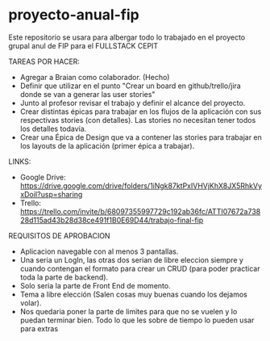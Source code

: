 # proyecto-anual-fip
Este repositorio se usara para albergar todo lo trabajado en el proyecto grupal anul de FIP para el FULLSTACK CEPIT

TAREAS POR HACER:

- Agregar a Braian como colaborador. (Hecho)
- Definir que utilizar en el punto "Crear un board en github/trello/jira donde se van a generar las user stories"
- Junto al profesor revisar el trabajo y definir el alcance del proyecto.
- Crear distintas épicas para trabajar en los flujos de la aplicación con sus respectivas stories (con detalles). Las stories no necesitan tener todos los detalles todavía.
- Crear una Épica de Design que va a contener las stories para trabajar en los layouts de la aplicación (primer épica a trabajar).

LINKS:

- Google Drive: https://drive.google.com/drive/folders/1iNgk87ktPxIVHVjKhX8JX5RhkVyxDoiI?usp=sharing
- Trello: https://trello.com/invite/b/68097355997729c192ab36fc/ATTI07672a73828d115ad43b28d38ce491f1B0E69D44/trabajo-final-fip

REQUISITOS DE APROBACION

- Aplicacion navegable con al menos 3 pantallas.
- Una seria un LogIn, las otras dos serian de libre eleccion siempre y cuando contengan el formato para crear un CRUD (para poder practicar toda la parte de backend).
- Solo seria la parte de Front End de momento.
- Tema a libre elección (Salen cosas muy buenas cuando los dejamos volar).
- Nos quedaria poner la parte de limites para que no se vuelen y lo puedan terminar bien. Todo lo que les sobre de tiempo lo pueden usar para extras
